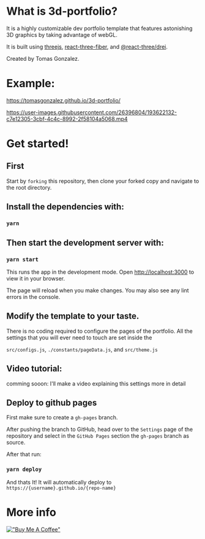 # What is 3d-portfolio?

It is a highly customizable dev portfolio template that features astonishing 3D graphics by taking advantage of webGL.

It is built using [threejs](https://github.com/mrdoob/three.js), [react-three-fiber](https://github.com/pmndrs/react-three-fiber), and [@react-three/drei](https://github.com/pmndrs/drei).

Created by Tomas Gonzalez.

# Example: 
https://tomasgonzalez.github.io/3d-portfolio/

https://user-images.githubusercontent.com/26396804/193622132-c7e12305-3cbf-4c4c-8992-2f58104a5068.mp4


# Get started!

## First

Start by `forking` this repository, then clone your forked copy and navigate to the root directory.

## Install the dependencies with: 

### `yarn`

## Then start the development server with:

### `yarn start`

This runs the app in the development mode.
Open [http://localhost:3000](http://localhost:3000) to view it in your browser.

The page will reload when you make changes.
You may also see any lint errors in the console.

## Modify the template to your taste.

There is no coding required to configure the pages of the portfolio. 
All the settings that you will ever need to touch are set inside the 

`src/configs.js`, `./constants/pageData.js`, and `src/theme.js`

## Video tutorial:

comming sooon: I'll make a video explaining this settings more in detail 

## Deploy to github pages

First make sure to create a `gh-pages` branch.

After pushing the branch to GitHub, head over to the `Settings` page of the repository and select in the `GitHub Pages` section the `gh-pages` branch as source.

After that run:

### `yarn deploy`

And thats It! It will automatically deploy to `https://{username}.github.io/{repo-name}`

# More info

[!["Buy Me A Coffee"](https://www.buymeacoffee.com/assets/img/custom_images/orange_img.png)](https://www.buymeacoffee.com/tomasgonzalez)


